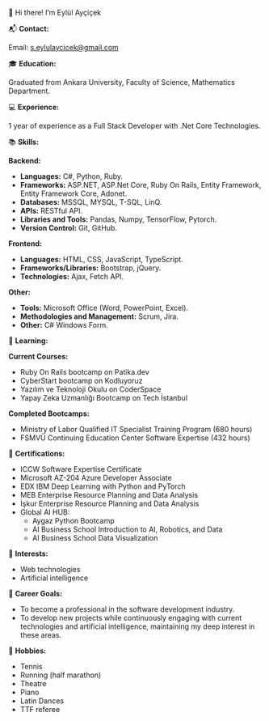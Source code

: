 👋 Hi there! I’m Eylül Ayçiçek

📬 **Contact:**

Email: s.eylulaycicek@gmail.com

🎓 **Education:**

Graduated from Ankara University, Faculty of Science, Mathematics Department.

💻 **Experience:**

1 year of experience as a Full Stack Developer with .Net Core Technologies.

📚 **Skills:**

**Backend:**
- **Languages:** C#, Python, Ruby.
- **Frameworks:** ASP.NET, ASP.Net Core, Ruby On Rails, Entity Framework, Entity Framework Core, Adonet.
- **Databases:** MSSQL, MYSQL, T-SQL, LinQ.
- **APIs:** RESTful API.
- **Libraries and Tools:** Pandas, Numpy, TensorFlow, Pytorch.
- **Version Control:** Git, GitHub.

**Frontend:**
- **Languages:** HTML, CSS, JavaScript, TypeScript.
- **Frameworks/Libraries:** Bootstrap, jQuery.
- **Technologies:** Ajax, Fetch API.

**Other:**
- **Tools:** Microsoft Office (Word, PowerPoint, Excel).
- **Methodologies and Management:** Scrum, Jira.
- **Other:** C# Windows Form.


🌱 **Learning:**

**Current Courses:**
- Ruby On Rails bootcamp on Patika.dev
- CyberStart bootcamp on Kodluyoruz
- Yazılım ve Teknoloji Okulu on CoderSpace
- Yapay Zeka Uzmanlığı Bootcamp on Tech İstanbul

**Completed Bootcamps:**
- Ministry of Labor Qualified IT Specialist Training Program (680 hours)
- FSMVÜ Continuing Education Center Software Expertise (432 hours)

📜 **Certifications:**
- ICCW Software Expertise Certificate
- Microsoft AZ-204 Azure Developer Associate
- EDX IBM Deep Learning with Python and PyTorch
- MEB Enterprise Resource Planning and Data Analysis
- İşkur Enterprise Resource Planning and Data Analysis
- Global AI HUB:
  - Aygaz Python Bootcamp
  - AI Business School Introduction to AI, Robotics, and Data
  - AI Business School Data Visualization

👀 **Interests:**
- Web technologies
- Artificial intelligence

💼 **Career Goals:**
- To become a professional in the software development industry.
- To develop new projects while continuously engaging with current technologies and artificial intelligence, maintaining my deep interest in these areas.

🎵 **Hobbies:**
- Tennis
- Running (half marathon)
- Theatre
- Piano
- Latin Dances
- TTF referee



